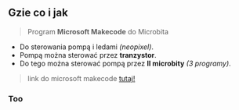 ## Gzie co i jak
> Program **Microsoft Makecode** do Microbita
* Do sterowania pompą i ledami *(neopixel)*.
* Pompą można sterować przez **tranzystor**.
* Do tego można sterować pompą przez **II microbity** *(3 programy)*.
> link do microsoft makecode
[tutaj!](https://makecode.microbit.org/#)

### Too

